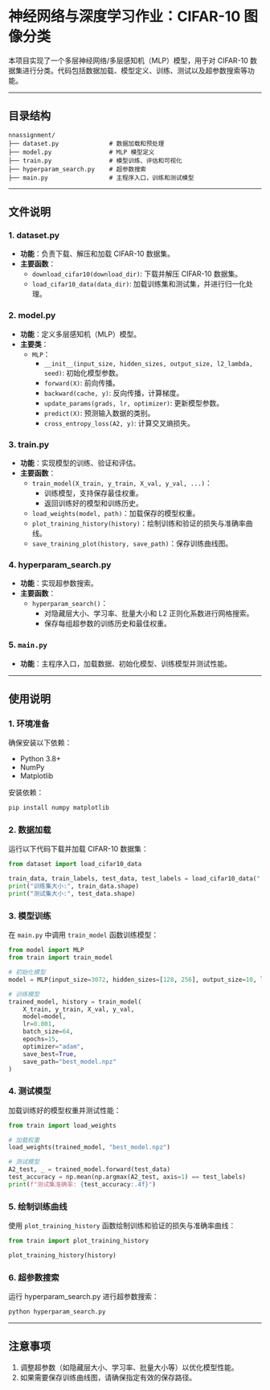 # 神经网络与深度学习作业：CIFAR-10 图像分类

本项目实现了一个多层神经网络/多层感知机（MLP）模型，用于对 CIFAR-10 数据集进行分类。代码包括数据加载、模型定义、训练、测试以及超参数搜索等功能。

---

## 目录结构

```
nnassignment/
├── dataset.py              # 数据加载和预处理
├── model.py                # MLP 模型定义
├── train.py                # 模型训练、评估和可视化
├── hyperparam_search.py    # 超参数搜索
├── main.py                 # 主程序入口，训练和测试模型
```

---

## 文件说明

### 1. dataset.py
- **功能**：负责下载、解压和加载 CIFAR-10 数据集。
- **主要函数**：
  - `download_cifar10(download_dir)`: 下载并解压 CIFAR-10 数据集。
  - `load_cifar10_data(data_dir)`: 加载训练集和测试集，并进行归一化处理。

### 2. model.py
- **功能**：定义多层感知机（MLP）模型。
- **主要类**：
  - `MLP`：
    - `__init__(input_size, hidden_sizes, output_size, l2_lambda, seed)`: 初始化模型参数。
    - `forward(X)`: 前向传播。
    - `backward(cache, y)`: 反向传播，计算梯度。
    - `update_params(grads, lr, optimizer)`: 更新模型参数。
    - `predict(X)`: 预测输入数据的类别。
    - `cross_entropy_loss(A2, y)`: 计算交叉熵损失。

### 3. train.py
- **功能**：实现模型的训练、验证和评估。
- **主要函数**：
  - `train_model(X_train, y_train, X_val, y_val, ...)`：
    - 训练模型，支持保存最佳权重。
    - 返回训练好的模型和训练历史。
  - `load_weights(model, path)`：加载保存的模型权重。
  - `plot_training_history(history)`：绘制训练和验证的损失与准确率曲线。
  - `save_training_plot(history, save_path)`：保存训练曲线图。

### 4. hyperparam_search.py
- **功能**：实现超参数搜索。
- **主要函数**：
  - `hyperparam_search()`：
    - 对隐藏层大小、学习率、批量大小和 L2 正则化系数进行网格搜索。
    - 保存每组超参数的训练历史和最佳权重。

### 5. `main.py`
- **功能**：主程序入口，加载数据、初始化模型、训练模型并测试性能。

---

## 使用说明

### 1. 环境准备
确保安装以下依赖：
- Python 3.8+
- NumPy
- Matplotlib

安装依赖：
```bash
pip install numpy matplotlib
```

### 2. 数据加载
运行以下代码下载并加载 CIFAR-10 数据集：
```python
from dataset import load_cifar10_data

train_data, train_labels, test_data, test_labels = load_cifar10_data("./cifar-10-data")
print("训练集大小:", train_data.shape)
print("测试集大小:", test_data.shape)
```

### 3. 模型训练
在 `main.py` 中调用 `train_model` 函数训练模型：
```python
from model import MLP
from train import train_model

# 初始化模型
model = MLP(input_size=3072, hidden_sizes=[128, 256], output_size=10, l2_lambda=0.001)

# 训练模型
trained_model, history = train_model(
    X_train, y_train, X_val, y_val,
    model=model,
    lr=0.001,
    batch_size=64,
    epochs=15,
    optimizer="adam",
    save_best=True,
    save_path="best_model.npz"
)
```

### 4. 测试模型
加载训练好的模型权重并测试性能：
```python
from train import load_weights

# 加载权重
load_weights(trained_model, "best_model.npz")

# 测试模型
A2_test, _ = trained_model.forward(test_data)
test_accuracy = np.mean(np.argmax(A2_test, axis=1) == test_labels)
print(f"测试集准确率: {test_accuracy:.4f}")
```

### 5. 绘制训练曲线
使用 `plot_training_history` 函数绘制训练和验证的损失与准确率曲线：
```python
from train import plot_training_history

plot_training_history(history)
```

### 6. 超参数搜索
运行 hyperparam_search.py 进行超参数搜索：
```bash
python hyperparam_search.py
```

---

## 注意事项
1. 调整超参数（如隐藏层大小、学习率、批量大小等）以优化模型性能。
2. 如果需要保存训练曲线图，请确保指定有效的保存路径。
